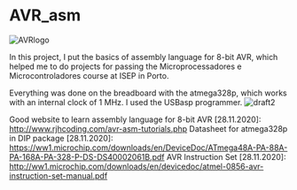 # AVR_asm 
![AVRlogo](https://upload.wikimedia.org/wikipedia/commons/thumb/9/96/Avr_logo.svg/220px-Avr_logo.svg.png)

In this project, I put the basics of assembly language for 8-bit AVR, which helped me to do projects for passing the Microprocessadores e Microcontroladores course at ISEP in Porto.

Everything was done on the breadboard with the atmega328p, which works with an internal clock of 1 MHz. I used the USBasp programmer.
![draft2](https://user-images.githubusercontent.com/43972902/100476318-8b70c680-30e5-11eb-996c-b02799e8248e.png)

Good website to learn assembly language for 8-bit AVR [28.11.2020]: http://www.rjhcoding.com/avr-asm-tutorials.php
Datasheet for atmega328p in DIP package [28.11.2020]: https://ww1.microchip.com/downloads/en/DeviceDoc/ATmega48A-PA-88A-PA-168A-PA-328-P-DS-DS40002061B.pdf
AVR Instruction Set [28.11.2020]: http://ww1.microchip.com/downloads/en/devicedoc/atmel-0856-avr-instruction-set-manual.pdf
